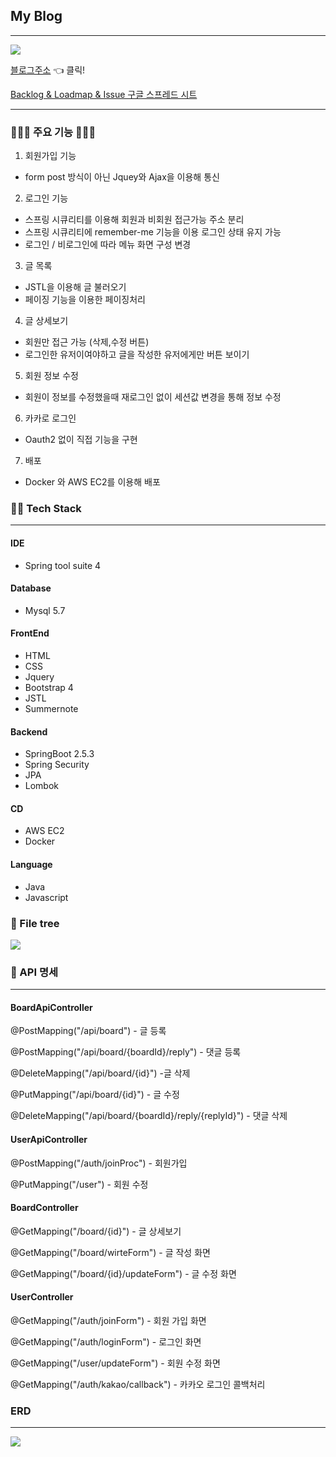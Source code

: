 ## My Blog
---

![](https://media.vlpt.us/images/roo333/post/cf501a24-8125-4835-a1bd-1e18af5e3f6f/20210811_172135.png)

[블로그주소](ec2-3-35-166-186.ap-northeast-2.compute.amazonaws.com:4646) 👈 클릭!

[Backlog & Loadmap & Issue 구글 스프레드 시트](https://docs.google.com/spreadsheets/d/1pfcIS6wGO8Kft20cD9c0Z9SHDwTE0-QXbkVGVtAeVes/edit#gid=1253300756)



---

### 👨🏻‍🏫 주요 기능 👩🏻‍🏫

1. 회원가입 기능
- form post 방식이 아닌 Jquey와 Ajax을 이용해 통신


2. 로그인 기능
- 스프링 시큐리티를 이용해 회원과 비회원 접근가능 주소 분리
- 스프링 시큐리티에 remember-me 기능을 이용 로그인 상태 유지 가능
- 로그인 / 비로그인에 따라 메뉴 화면 구성 변경

3. 글 목록 

- JSTL을 이용해 글 불러오기
- 페이징 기능을 이용한 페이징처리

4. 글 상세보기
- 회원만 접근 가능 (삭제,수정 버튼)
- 로그인한 유저이여야하고 글을 작성한 유저에게만 버튼 보이기

5. 회원 정보 수정

- 회원이 정보를 수정했을때 재로그인 없이 세션값 변경을 통해 정보 수정

6. 카카로 로그인

- Oauth2 없이 직접 기능을 구현

7. 배포

- Docker 와 AWS EC2를 이용해 배포


### 🤹‍♂ Tech Stack
---

#### IDE
- Spring tool suite 4

#### Database
- Mysql 5.7


#### FrontEnd
- HTML
- CSS
- Jquery
- Bootstrap 4
- JSTL
- Summernote

#### Backend
- SpringBoot 2.5.3
- Spring Security
- JPA
- Lombok

#### CD
- AWS EC2
- Docker

#### Language
- Java
- Javascript




### 📁 File tree
![](https://images.velog.io/images/roo333/post/14027819-92f5-451f-8b24-176dd5bb067d/20210811_160104.png)


### 💼 API 명세
---
#### BoardApiController

@PostMapping("/api/board") - 글 등록

@PostMapping("/api/board/{boardId}/reply") - 댓글 등록

@DeleteMapping("/api/board/{id}") -글 삭제

@PutMapping("/api/board/{id}") - 글 수정

@DeleteMapping("/api/board/{boardId}/reply/{replyId}") - 댓글 삭제


#### UserApiController

@PostMapping("/auth/joinProc") - 회원가입

@PutMapping("/user") - 회원 수정


#### BoardController

@GetMapping("/board/{id}") - 글 상세보기

@GetMapping("/board/wirteForm") - 글 작성 화면

@GetMapping("/board/{id}/updateForm") - 글 수정 화면

#### UserController

@GetMapping("/auth/joinForm") - 회원 가입 화면

@GetMapping("/auth/loginForm") - 로그인 화면

@GetMapping("/user/updateForm") - 회원 수정 화면

@GetMapping("/auth/kakao/callback") - 카카오 로그인 콜백처리

### ERD
---
![](https://images.velog.io/images/roo333/post/97126fa5-6897-46bb-837e-6200301cb388/20210810_151447.png)
